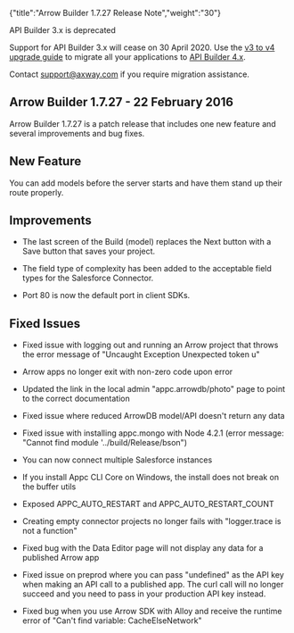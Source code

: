 {"title":"Arrow Builder 1.7.27 Release Note","weight":"30"}

API Builder 3.x is deprecated

Support for API Builder 3.x will cease on 30 April 2020. Use the [v3 to v4 upgrade guide](https://docs.axway.com/bundle/API_Builder_4x_allOS_en/page/api_builder_v3_to_v4_upgrade_guide.html) to migrate all your applications to [API Builder 4.x](https://docs.axway.com/bundle/API_Builder_4x_allOS_en/page/api_builder_getting_started_guide.html).

Contact [support@axway.com](mailto:support@axway.com) if you require migration assistance.

## Arrow Builder 1.7.27 - 22 February 2016

Arrow Builder 1.7.27 is a patch release that includes one new feature and several improvements and bug fixes.

## New Feature

You can add models before the server starts and have them stand up their route properly.

## Improvements

* The last screen of the Build (model) replaces the Next button with a Save button that saves your project.

* The field type of complexity has been added to the acceptable field types for the Salesforce Connector.

* Port 80 is now the default port in client SDKs.


## Fixed Issues

* Fixed issue with logging out and running an Arrow project that throws the error message of "Uncaught Exception Unexpected token u"

* Arrow apps no longer exit with non-zero code upon error

* Updated the link in the local admin "appc.arrowdb/photo" page to point to the correct documentation

* Fixed issue where reduced ArrowDB model/API doesn't return any data

* Fixed issue with installing appc.mongo with Node 4.2.1 (error message: "Cannot find module '../build/Release/bson")

* You can now connect multiple Salesforce instances

* If you install Appc CLI Core on Windows, the install does not break on the buffer utils

* Exposed APPC\_AUTO\_RESTART and APPC\_AUTO\_RESTART\_COUNT

* Creating empty connector projects no longer fails with "logger.trace is not a function"

* Fixed bug with the Data Editor page will not display any data for a published Arrow app

* Fixed issue on preprod where you can pass "undefined" as the API key when making an API call to a published app. The curl call will no longer succeed and you need to pass in your production API key instead.

* Fixed bug when you use Arrow SDK with Alloy and receive the runtime error of "Can't find variable: CacheElseNetwork"
